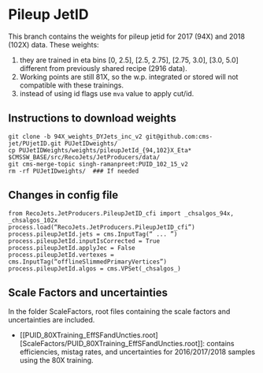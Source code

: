 # Pileup JetID

This branch contains the weights for pileup jetid for 2017 (94X) and 2018 (102X) data. These weights:

1. they are trained in eta bins [0, 2.5], [2.5, 2.75], [2.75, 3.0], [3.0, 5.0] different from previously shared recipe (2916 data).
2. Working points are still 81X, so the w.p. integrated or stored will not compatible with these trainings.
3. instead of using id flags use `mva` value to apply cut/id.


## Instructions to download weights

```
git clone -b 94X_weights_DYJets_inc_v2 git@github.com:cms-jet/PUjetID.git PUJetIDweights/
cp PUJetIDWeights/weights/pileupJetId_{94,102}X_Eta* $CMSSW_BASE/src/RecoJets/JetProducers/data/
git cms-merge-topic singh-ramanpreet:PUID_102_15_v2
rm -rf PUJetIDweights/  ### If needed
```

 ## Changes in config file
 
```
from RecoJets.JetProducers.PileupJetID_cfi import _chsalgos_94x, _chsalgos_102x
process.load(“RecoJets.JetProducers.PileupJetID_cfi”)
process.pileupJetId.jets = cms.InputTag(“ ... ”)
process.pileupJetId.inputIsCorrected = True
process.pileupJetId.applyJec = False
process.pileupJetId.vertexes = cms.InputTag(“offlineSlimmedPrimaryVertices”)
process.pileupJetId.algos = cms.VPSet(_chsalgos_)
```

## Scale Factors and uncertainties

In the folder ScaleFactors, root files containing the scale factors and uncertainties are included. 

   * [[PUID_80XTraining_EffSFandUncties.root][ScaleFactors/PUID_80XTraining_EffSFandUncties.root]]: contains efficiencies, mistag rates, and uncertainties for 2016/2017/2018 samples using the 80X training.
